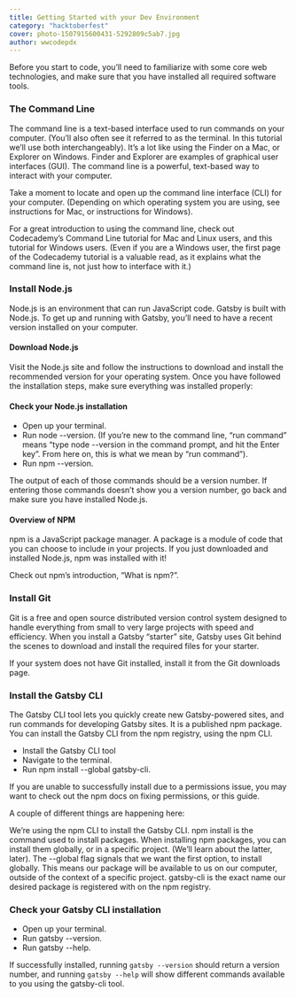 ```yaml
---
title: Getting Started with your Dev Environment
category: "hacktoberfest"
cover: photo-1507915600431-5292809c5ab7.jpg
author: wwcodepdx
---
```


Before you start to code, you’ll need to familiarize with some core web technologies, and make sure that you have installed all required software tools.

### The Command Line
The command line is a text-based interface used to run commands on your computer. (You’ll also often see it referred to as the terminal. In this tutorial we’ll use both interchangeably). It’s a lot like using the Finder on a Mac, or Explorer on Windows. Finder and Explorer are examples of graphical user interfaces (GUI). The command line is a powerful, text-based way to interact with your computer.

Take a moment to locate and open up the command line interface (CLI) for your computer. (Depending on which operating system you are using, see instructions for Mac, or instructions for Windows).

For a great introduction to using the command line, check out Codecademy’s Command Line tutorial for Mac and Linux users, and this tutorial for Windows users. (Even if you are a Windows user, the first page of the Codecademy tutorial is a valuable read, as it explains what the command line is, not just how to interface with it.)

### Install Node.js
Node.js is an environment that can run JavaScript code. Gatsby is built with Node.js. To get up and running with Gatsby, you’ll need to have a recent version installed on your computer.

#### Download Node.js
Visit the Node.js site and follow the instructions to download and install the recommended version for your operating system. Once you have followed the installation steps, make sure everything was installed properly:

#### Check your Node.js installation
- Open up your terminal.
- Run node --version. (If you’re new to the command line, “run command” means “type node --version in the command prompt, and hit the Enter key”. From here on, this is what we mean by “run command”).
- Run npm --version.

The output of each of those commands should be a version number. If entering those commands doesn’t show you a version number, go back and make sure you have installed Node.js.

#### Overview of NPM
npm is a JavaScript package manager. A package is a module of code that you can choose to include in your projects. If you just downloaded and installed Node.js, npm was installed with it!

Check out npm’s introduction, “What is npm?”.

### Install Git
Git is a free and open source distributed version control system designed to handle everything from small to very large projects with speed and efficiency. When you install a Gatsby “starter” site, Gatsby uses Git behind the scenes to download and install the required files for your starter.

If your system does not have Git installed, install it from the Git downloads page.

### Install the Gatsby CLI
The Gatsby CLI tool lets you quickly create new Gatsby-powered sites, and run commands for developing Gatsby sites. It is a published npm package. You can install the Gatsby CLI from the npm registry, using the npm CLI.

- Install the Gatsby CLI tool
- Navigate to the terminal.
- Run npm install --global gatsby-cli.

If you are unable to successfully install due to a permissions issue, you may want to check out the npm docs on fixing permissions, or this guide.

A couple of different things are happening here:

We’re using the npm CLI to install the Gatsby CLI. npm install is the command used to install packages.
When installing npm packages, you can install them globally, or in a specific project. (We’ll learn about the latter, later). The --global flag signals that we want the first option, to install globally. This means our package will be available to us on our computer, outside of the context of a specific project.
gatsby-cli is the exact name our desired package is registered with on the npm registry.

### Check your Gatsby CLI installation
- Open up your terminal.
- Run gatsby --version.
- Run gatsby --help.

If successfully installed, running `gatsby --version` should return a version number, and running `gatsby --help` will show different commands available to you using the gatsby-cli tool.